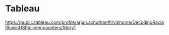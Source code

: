 # Tableau
https://public.tableau.com/profile/arjun.achuthan#!/vizhome/DecodingRacialBiasinUSPoliceencounters/Story1

